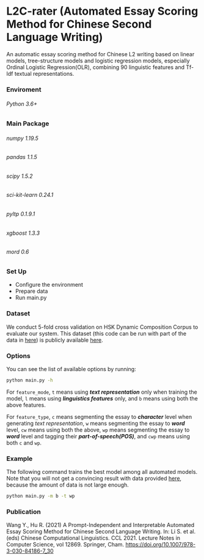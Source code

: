 # L2C-rater (Automated Essay Scoring Method for Chinese Second Language Writing)

An automatic essay scoring method for Chinese L2 writing based on linear models, tree-structure models and logistic regression models, especially Ordinal Logistic Regression(OLR), combining 90 linguistic features and Tf-Idf textual representations.

### Enviroment
<h6>Python 3.6+<h6>

### Main Package
<h6>numpy 1.19.5</h6>
<h6>pandas 1.1.5</h6>
<h6>scipy 1.5.2</h6>
<h6>sci-kit-learn 0.24.1<h6>
<h6>pyltp 0.1.9.1</h6>
<h6>xgboost 1.3.3</h6>
<h6>mord 0.6</h6>

### Set Up ###

* Configure the environment
* Prepare data
* Run main.py

### Dataset ###

We conduct 5-fold cross validation on HSK Dynamic Composition Corpus to evaluate our system. This dataset (this code can be run with part of the data in [here](https://github.com/iris2hu/L2C-rater/tree/main/data)) is publicly available [here](http://hsk.blcu.edu.cn/).

### Options

You can see the list of available options by running:

```bash
python main.py -h
```

For ```feature_mode```, ```t``` means using **<em>text representation</em>** only when training the model, ```l``` means using **<em>linguistics features</em>** only, and ```b``` means using both the above features.

For ```feature_type```, ```c``` means segmenting the essay to **<em>character</em>** level when generating <em>text representation</em>, ```w``` means segmenting the essay to **<em>word</em>** level, ```cw``` means using both the above, ```wp``` means segmenting the essay to **<em>word</em>** level and tagging their **<em>part-of-speech(POS)</em>**, and ```cwp``` means using both ```c``` and ```wp```.

### Example ###

The following command  trains the best model among all automated models. Note that you will not get a convincing result with data provided [here](https://github.com/iris2hu/L2C-rater/tree/main/data), because the amount of data is not large enough.

```bash
python main.py -m b -t wp
```

### Publication ###

Wang Y., Hu R. (2021) A Prompt-Independent and Interpretable Automated Essay Scoring Method for Chinese Second Language Writing. In: Li S. et al. (eds) Chinese Computational Linguistics. CCL 2021. Lecture Notes in Computer Science, vol 12869. Springer, Cham. https://doi.org/10.1007/978-3-030-84186-7_30
